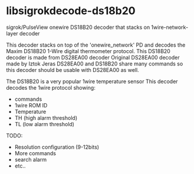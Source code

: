 # libsigrokdecode-ds18b20
sigrok/PulseView onewire DS18B20 decoder that stacks on 1wire-network-layer decoder 

This decoder stacks on top of the 'onewire_network' PD and decodes the
Maxim DS18B20 1-Wire digital thermometer protocol.
This DS18B20 decoder is made from DS28EA00 decoder
Original DS28EA00 decoder made by Iztok Jeras
DS28EA00 and DS18B20 share many commands so this decoder should be usable with DS28EA00 as well.

The DS18B20 is a very popular 1wire temperature sensor
This decoder decodes the 1wire protocol showing:
- commands
- 1wire ROM ID
- Temperature
- TH (high alarm threshold)
- TL (low alarm threshold)

TODO:
- Resolution configuration (9-12bits)
- More commands
- search alarm
- etc..
